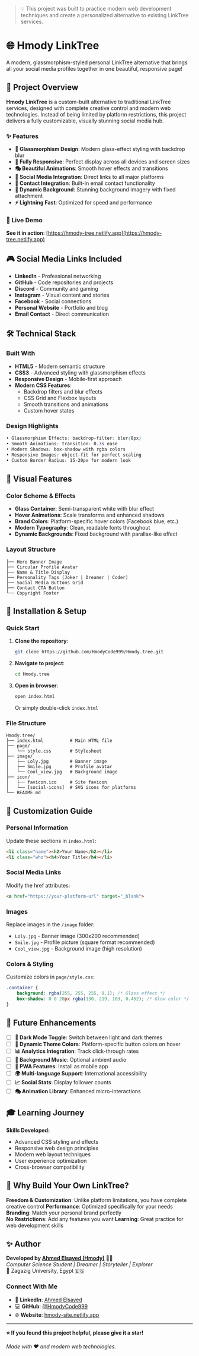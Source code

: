 > 💡 This project was built to practice modern web development techniques and create a personalized alternative to existing LinkTree services.

# 🌐 Hmody LinkTree

A modern, glassmorphism-styled personal LinkTree alternative that brings all your social media profiles together in one beautiful, responsive page!

## 🎯 Project Overview

**Hmody LinkTree** is a custom-built alternative to traditional LinkTree services, designed with complete creative control and modern web technologies. Instead of being limited by platform restrictions, this project delivers a fully customizable, visually stunning social media hub.

### ✨ Features
- **🎨 Glassmorphism Design**: Modern glass-effect styling with backdrop blur
- **📱 Fully Responsive**: Perfect display across all devices and screen sizes
- **🎭 Beautiful Animations**: Smooth hover effects and transitions
- **🔗 Social Media Integration**: Direct links to all major platforms
- **📧 Contact Integration**: Built-in email contact functionality
- **🌄 Dynamic Background**: Stunning background imagery with fixed attachment
- **⚡ Lightning Fast**: Optimized for speed and performance

### 🌟 Live Demo
**See it in action**: [https://hmody-tree.netlify.app](https://hmody-tree.netlify.app)

## 🎮 Social Media Links Included

- **LinkedIn** - Professional networking
- **GitHub** - Code repositories and projects
- **Discord** - Community and gaming
- **Instagram** - Visual content and stories  
- **Facebook** - Social connections
- **Personal Website** - Portfolio and blog
- **Email Contact** - Direct communication

## 🛠️ Technical Stack

### Built With
- **HTML5** - Modern semantic structure
- **CSS3** - Advanced styling with glassmorphism effects
- **Responsive Design** - Mobile-first approach
- **Modern CSS Features**:
  - Backdrop filters and blur effects
  - CSS Grid and Flexbox layouts
  - Smooth transitions and animations
  - Custom hover states

### Design Highlights
```css
• Glassmorphism Effects: backdrop-filter: blur(8px)
• Smooth Animations: transition: 0.3s ease
• Modern Shadows: box-shadow with rgba colors
• Responsive Images: object-fit for perfect scaling
• Custom Border Radius: 15-20px for modern look
```

## 🎨 Visual Features

### Color Scheme & Effects
- **Glass Container**: Semi-transparent white with blur effect
- **Hover Animations**: Scale transforms and enhanced shadows
- **Brand Colors**: Platform-specific hover colors (Facebook blue, etc.)
- **Modern Typography**: Clean, readable fonts throughout
- **Dynamic Backgrounds**: Fixed background with parallax-like effect

### Layout Structure
```
├── Hero Banner Image
├── Circular Profile Avatar
├── Name & Title Display
├── Personality Tags (Joker | Dreamer | Coder)
├── Social Media Buttons Grid
├── Contact CTA Button
└── Copyright Footer
```

## 🚀 Installation & Setup

### Quick Start
1. **Clone the repository**:
   ```bash
   git clone https://github.com/HmodyCode999/Hmody.tree.git
   ```

2. **Navigate to project**:
   ```bash
   cd Hmody.tree
   ```

3. **Open in browser**:
   ```bash
   open index.html
   ```
   Or simply double-click `index.html`

### File Structure
```
Hmody.tree/
├── index.html          # Main HTML file
├── page/
│   └── style.css       # Stylesheet
├── image/
│   ├── Loly.jpg        # Banner image
│   ├── Smile.jpg       # Profile avatar
│   └── Cool_view.jpg   # Background image
├── icon/
│   ├── favicon.ico     # Site favicon
│   └── [social-icons]  # SVG icons for platforms
└── README.md
```

## 🎯 Customization Guide

### Personal Information
Update these sections in `index.html`:
```html
<li class="name"><h2>Your Name</h2></li>
<li class="who"><h4>Your Title</h4></li>
```

### Social Media Links
Modify the href attributes:
```html
<a href="https://your-platform-url" target="_blank">
```

### Images
Replace images in the `/image` folder:
- `Loly.jpg` - Banner image (300x200 recommended)
- `Smile.jpg` - Profile picture (square format recommended)
- `Cool_view.jpg` - Background image (high resolution)

### Colors & Styling
Customize colors in `page/style.css`:
```css
.container {
    background: rgba(255, 255, 255, 0.1); /* Glass effect */
    box-shadow: 0 0 20px rgba(130, 219, 103, 0.452); /* Glow color */
}
```

## 🔮 Future Enhancements

- [ ] **🌙 Dark Mode Toggle**: Switch between light and dark themes
- [ ] **🎨 Dynamic Theme Colors**: Platform-specific button colors on hover
- [ ] **📊 Analytics Integration**: Track click-through rates
- [ ] **🎵 Background Music**: Optional ambient audio
- [ ] **📱 PWA Features**: Install as mobile app
- [ ] **🌍 Multi-language Support**: International accessibility
- [ ] **📈 Social Stats**: Display follower counts
- [ ] **🎭 Animation Library**: Enhanced micro-interactions

## 🎓 Learning Journey

**Skills Developed:**
- Advanced CSS styling and effects
- Responsive web design principles
- Modern web layout techniques
- User experience optimization
- Cross-browser compatibility

## 🌟 Why Build Your Own LinkTree?

**Freedom & Customization**: Unlike platform limitations, you have complete creative control
**Performance**: Optimized specifically for your needs
**Branding**: Match your personal brand perfectly  
**No Restrictions**: Add any features you want
**Learning**: Great practice for web development skills

## ✨ Author

**Developed by [Ahmed Elsayed (Hmody)](https://github.com/HmodyCode999)** 👨‍💻  
*Computer Science Student | Dreamer | Storyteller | Explorer*  
📍 Zagazig University, Egypt 🇪🇬

### Connect With Me
- 🔗 **LinkedIn**: [Ahmed Elsayed](https://www.linkedin.com/in/ahmed-elsayed-578892349)
- 💻 **GitHub**: [@HmodyCode999](https://github.com/HmodyCode999)
- 🌐 **Website**: [hmody-site.netlify.app](https://hmody-site.netlify.app)

---

**⭐ If you found this project helpful, please give it a star!**

*Made with ❤️ and modern web technologies.*
